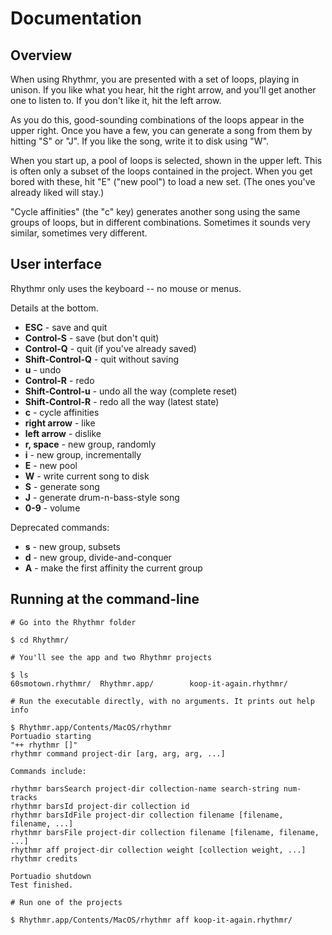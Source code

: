 Documentation
======

## Overview 

When using Rhythmr, you are presented with a set of loops, playing in unison. If you like what you hear, hit the right arrow, and you'll get another one to listen to. If you don't like it, hit the left arrow.

As you do this, good-sounding combinations of the loops appear in the upper right. Once you have a few, you can generate a song from them by hitting "S" or "J". If you like the song, write it to disk using "W".

When you start up, a pool of loops is selected, shown in the upper left. This is often only a subset of the loops contained in the project. When you get bored with these, hit "E" ("new pool") to load a new set. (The ones you've already liked will stay.)

"Cycle affinities" (the "c" key) generates another song using the same groups of loops, but in different combinations. Sometimes it sounds very similar, sometimes very different.

## User interface

Rhythmr only uses the keyboard -- no mouse or menus.

Details at the bottom.

* **ESC** - save and quit
* **Control-S** - save (but don't quit)
* **Control-Q** - quit (if you've already saved)
* **Shift-Control-Q** - quit without saving
* **u** - undo
* **Control-R** - redo
* **Shift-Control-u** - undo all the way (complete reset)
* **Shift-Control-R** - redo all the way (latest state)
* **c** - cycle affinities
* **right arrow** - like
* **left arrow** - dislike
* **r, space** - new group, randomly
* **i** - new group, incrementally
* **E** - new pool
* **W** - write current song to disk
* **S** - generate song
* **J** - generate drum-n-bass-style song
* **0-9** - volume

Deprecated commands:
* **s** - new group, subsets
* **d** - new group, divide-and-conquer
* **A** - make the first affinity the current group

## Running at the command-line

    # Go into the Rhythmr folder

    $ cd Rhythmr/

    # You'll see the app and two Rhythmr projects

    $ ls
    60smotown.rhythmr/	Rhythmr.app/		koop-it-again.rhythmr/

    # Run the executable directly, with no arguments. It prints out help info

    $ Rhythmr.app/Contents/MacOS/rhythmr
    Portuadio starting
    "++ rhythmr []"
    rhythmr command project-dir [arg, arg, arg, ...]

    Commands include:

    rhythmr barsSearch project-dir collection-name search-string num-tracks
    rhythmr barsId project-dir collection id
    rhythmr barsIdFile project-dir collection filename [filename, filename, ...]
    rhythmr barsFile project-dir collection filename [filename, filename, ...]
    rhythmr aff project-dir collection weight [collection weight, ...]
    rhythmr credits

    Portuadio shutdown
    Test finished.

    # Run one of the projects

    $ Rhythmr.app/Contents/MacOS/rhythmr aff koop-it-again.rhythmr/

